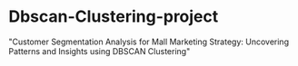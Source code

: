 # Dbscan-Clustering-project
"Customer Segmentation Analysis for Mall Marketing Strategy: Uncovering Patterns and Insights using DBSCAN Clustering"
